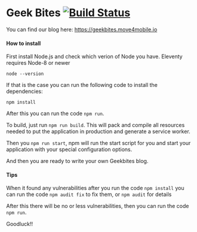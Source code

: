 # Geek Bites [![Build Status](https://travis-ci.org/move4mobile/geekbites.svg?branch=develop)](https://travis-ci.org/move4mobile/geekbites)

You can find our blog here: https://geekbites.move4mobile.io

#### How to install

First install Node.js and check which verion of Node you have.
Eleventy requires Node-8 or newer

`node --version`

If that is the case you can run the following code to install the dependencies:

`npm install`

After this you can run the code `npm run`.

To build, just run `npm run build`. This will pack and compile all resources needed to put the application in production and generate a service worker.

Then you `npm run start`, npm will run the start script for you and start your application with your special configuration options.

And then you are ready to write your own Geekbites blog.

#### Tips

When it found any vulnerabilities after you run the code `npm install` you can run the code `npm audit fix` to fix them, or `npm audit` for details

After this there will be no or less vulnerabilities, then you can run the code `npm run`.

Goodluck!!
